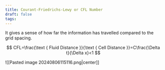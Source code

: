 ```yaml
---
title: Courant-Friedrichs-Lewy or CFL Number
draft: false
tags:
---
```

It gives a sense of how far the information has travelled compared to the grid spacing. 

$$
CFL=\frac{\text { Fluid Distance }}{\text { Cell Distance }}=C\frac{\Delta t}{\Delta x}<1
$$


  ![[Pasted image 20240806115116.png|center]]